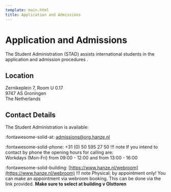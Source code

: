 ```yaml
---
template: main.html
title: Application and Admissions
---
```


<!--

Makrdown Syntax: https://www.markdownguide.org/basic-syntax

Edit things below this point.
Make sure to keep heading for each section and do not make big blocks of text.

-->

# Application and Admissions

The Student Administration (STAD) assists international students in the application and admission procedures .

## Location
Zernikeplein 7, Room U 0.17<br>
9747 AS Groningen<br>
The Netherlands

## Contact Details
The Student Administration is available:

:fontawesome-solid-at: [admissions@org.hanze.nl](mailto:admissions@org.hanze.nl)

:fontawesome-solid-phone: +31 (0) 50 595 27 50
!!! note
    If you intend to contact by phone the opening hours for calling are:<br>
    Workdays (Mon-Fri) from 09:00 - 12:00 and from 13:00 - 16:00

:fontawesome-solid-building: [https://www.hanze.nl/webroom](https://www.hanze.nl/webroom)
!!! note
    Physical; by appointment only! You can make an appointment via webroom booking. This can be done via the link provided. <b>Make sure to select at building v Olsttoren</b>
